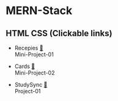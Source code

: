 # MERN-Stack

## HTML CSS (Clickable links)

* Recepies [&#x1F517;](./lecture26/) <br>
  Mini-Project-01

* Cards [&#x1F517;](./lecture27/) <br>
  Mini-Project-02

* StudySync [&#x1F517;](./lecture33-38/) <br>
  Project-01
